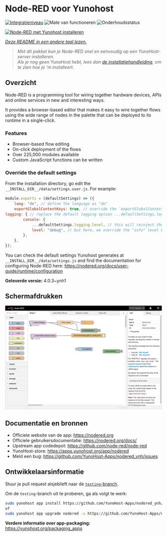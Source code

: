 <!--
NB: Deze README is automatisch gegenereerd door <https://github.com/YunoHost/apps/tree/master/tools/readme_generator>
Hij mag NIET handmatig aangepast worden.
-->

# Node-RED voor Yunohost

[![Integratieniveau](https://dash.yunohost.org/integration/nodered.svg)](https://ci-apps.yunohost.org/ci/apps/nodered/) ![Mate van functioneren](https://ci-apps.yunohost.org/ci/badges/nodered.status.svg) ![Onderhoudsstatus](https://ci-apps.yunohost.org/ci/badges/nodered.maintain.svg)

[![Node-RED met Yunohost installeren](https://install-app.yunohost.org/install-with-yunohost.svg)](https://install-app.yunohost.org/?app=nodered)

*[Deze README in een andere taal lezen.](./ALL_README.md)*

> *Met dit pakket kun je Node-RED snel en eenvoudig op een YunoHost-server installeren.*  
> *Als je nog geen YunoHost hebt, lees dan [de installatiehandleiding](https://yunohost.org/install), om te zien hoe je 'm installeert.*

## Overzicht

Node-RED is a programming tool for wiring together hardware devices, APIs and online services in new and interesting ways.

It provides a browser-based editor that makes it easy to wire together flows using the wide range of nodes in the palette that can be deployed to its runtime in a single-click.

### Features

- Browser-based flow editing
- On-click deployment of the flows
- Over 225,000 modules available
- Custom JavaScript functions can be written

### Override the default settings

From the installation directory, go edit the `__INSTALL_DIR__/data/settings.user.js`. For example:

```js
module.exports = (defaultSettings) => ({
    lang: "de", // define the language as "de"
    exportGlobalContextKeys: true, // override the `exportGlobalContextKeys` value
logging: { // replace the default logging option ...defaultSettings.logging, // this will reinject the default settings in logging
        console: {
            ...defaultSettings.logging.level, // this will reinject the default settings in logging.console
            level: "debug", // but here, we override the "info" level by "debug"
        },
    },
});
```

You can check the default settings Yunohost generates at `__INSTALL_DIR__/data/settings.js` and find the documentation for configuring Node-RED here: <https://nodered.org/docs/user-guide/runtime/configuration>


**Geleverde versie:** 4.0.3~ynh1

## Schermafdrukken

![Schermafdrukken van Node-RED](./doc/screenshots/screenshot.jpg)

## Documentatie en bronnen

- Officiele website van de app: <https://nodered.org>
- Officiele gebruikersdocumentatie: <https://nodered.org/docs/>
- Upstream app codedepot: <https://github.com/node-red/node-red>
- YunoHost-store: <https://apps.yunohost.org/app/nodered>
- Meld een bug: <https://github.com/YunoHost-Apps/nodered_ynh/issues>

## Ontwikkelaarsinformatie

Stuur je pull request alsjeblieft naar de [`testing`-branch](https://github.com/YunoHost-Apps/nodered_ynh/tree/testing).

Om de `testing`-branch uit te proberen, ga als volgt te werk:

```bash
sudo yunohost app install https://github.com/YunoHost-Apps/nodered_ynh/tree/testing --debug
of
sudo yunohost app upgrade nodered -u https://github.com/YunoHost-Apps/nodered_ynh/tree/testing --debug
```

**Verdere informatie over app-packaging:** <https://yunohost.org/packaging_apps>
